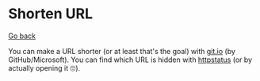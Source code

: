 # Shorten URL

[Go back](..)

You can make a URL shorter (or at least that's the goal) with [git.io](https://git.io/) (by GitHub/Microsoft). You can find which URL is hidden with [httpstatus](https://httpstatus.io/) (or by actually opening it 🙄).